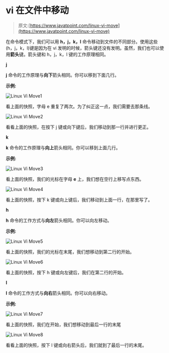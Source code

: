 # vi 在文件中移动

> 原文:[https://www.javatpoint.com/linux-vi-move](https://www.javatpoint.com/linux-vi-move)

在命令模式下，我们可以用 **h，j，k，l** 命令移动到文件的不同部分。使用这些(h，j，k，l)键是因为在 vi 发明的时候，箭头键还没有发明。虽然，我们也可以使用**箭头**键。箭头键和 h，j，k，l 键的工作原理相同。

**j**

**j** 命令的工作原理与**向下**箭头相同。你可以移到下面几行。

**示例:**

![Linux Vi Move1](../Images/d95ff68d4867283818e787af50bb13d8.png)

看上面的快照，字母 e 重复了两次。为了纠正这一点，我们需要去那条线。

![Linux Vi Move2](../Images/98f5dbb40b5d59f97d14d83eb74af1cb.png)

看看上面的快照，在按下 j 键或向下键后，我们移动到那一行并进行更正。

**k**

**k** 命令的工作原理与**向上**箭头相同。你可以移到上面几行。

**示例:**

![Linux Vi Move3](../Images/2c9d455f532681e8b1be2d738c354cd0.png)

看上面的快照，我们的光标在字母 **e** 上，我们想在空行上移写点东西。

![Linux Vi Move4](../Images/726ffb30ef5614c380c2e16e5ce7f5b6.png)

看上面的快照，按下 k 键或向上键后，我们移动到上面一行，在那里写了。

**h**

**h** 命令的工作方式与**向左**箭头相同。你可以向左移动。

**示例:**

![Linux Vi Move5](../Images/eab2158812d9eeb3b3f5aaf502a823ef.png)

看上面的快照，我们的光标在末尾，我们想移动到第二行的开始。

![Linux Vi Move6](../Images/0a8898fe89a65596821ba415c3a6d9d2.png)

看上面的快照，按下 h 键或向左键后，我们在第二行的开始。

**l**

**l** 命令的工作方式与**向右**箭头相同。你可以向右移动。

**示例:**

![Linux Vi Move7](../Images/133592d54f4142f2f8d084f509a28e96.png)

看上面的快照，我们在开始，我们想移动到最后一行的末尾

![Linux Vi Move8](../Images/6b382a5723498f5f670af2650e8cbd59.png)

看看上面的快照，按下 l 键或向右箭头后，我们就到了最后一行的末尾。